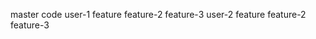 master code
    user-1
        feature
        feature-2
        feature-3
    user-2
        feature
        feature-2        feature-3